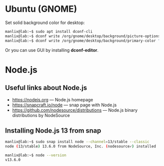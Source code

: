# Ubuntu (GNOME)

Set solid background color for desktop:

```bash
manlix@lab:~$ sudo apt install dconf-cli
manlix@lab:~$ dconf write /org/gnome/desktop/background/picture-options "'none'"
manlix@lab:~$ dconf write /org/gnome/desktop/background/primary-color "'#34414e'"

```

Or you can use GUI by installing **dconf-editor**.


# Node.js

## Useful links about Node.js

* https://nodejs.org — Node.js homepage
* https://snapcraft.io/node — snap page with Node.js
* https://github.com/nodesource/distributions — Node.js binary distributions by NodeSource

## Installing Node.js 13 from snap


```bash
manlix@lab:~$ sudo snap install node --channel=13/stable --classic
node (13/stable) 13.6.0 from NodeSource, Inc. (nodesource✓) installed

manlix@lab:~$ node --version
v13.6.0
```
